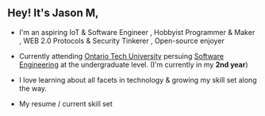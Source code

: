 ## Hey! It's Jason M,
* I'm an aspiring IoT & Software Engineer ,  Hobbyist Programmer & Maker , WEB 2.0 Protocols & Security Tinkerer , Open-source enjoyer
- Currently attending [Ontario Tech University](https://ontariotechu.ca/) persuing [Software Engineering](https://ontariotechu.ca/programs/undergraduate/engineering/software-engineering/index.php) at the undergraduate level. (I'm currently in my **2nd year**)
* I love learning about all facets in technology & growing my skill set along the way.
- My resume / current skill set
